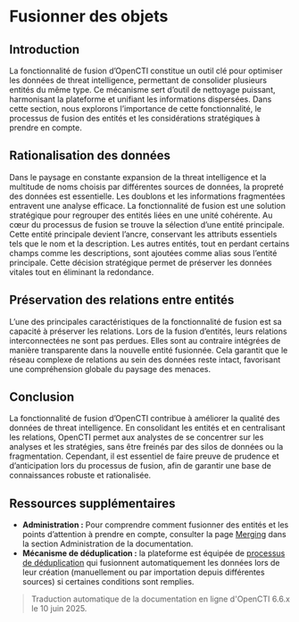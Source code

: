 # Fusionner des objets

## Introduction

La fonctionnalité de fusion d’OpenCTI constitue un outil clé pour optimiser les données de threat intelligence, permettant de consolider plusieurs entités du même type. Ce mécanisme sert d’outil de nettoyage puissant, harmonisant la plateforme et unifiant les informations dispersées. Dans cette section, nous explorons l’importance de cette fonctionnalité, le processus de fusion des entités et les considérations stratégiques à prendre en compte.

<a id="data-streamlining-section"></a>
## Rationalisation des données

Dans le paysage en constante expansion de la threat intelligence et la multitude de noms choisis par différentes sources de données, la propreté des données est essentielle. Les doublons et les informations fragmentées entravent une analyse efficace. La fonctionnalité de fusion est une solution stratégique pour regrouper des entités liées en une unité cohérente. Au cœur du processus de fusion se trouve la sélection d’une entité principale. Cette entité principale devient l’ancre, conservant les attributs essentiels tels que le nom et la description. Les autres entités, tout en perdant certains champs comme les descriptions, sont ajoutées comme alias sous l’entité principale. Cette décision stratégique permet de préserver les données vitales tout en éliminant la redondance.

## Préservation des relations entre entités

L’une des principales caractéristiques de la fonctionnalité de fusion est sa capacité à préserver les relations. Lors de la fusion d’entités, leurs relations interconnectées ne sont pas perdues. Elles sont au contraire intégrées de manière transparente dans la nouvelle entité fusionnée. Cela garantit que le réseau complexe de relations au sein des données reste intact, favorisant une compréhension globale du paysage des menaces.

## Conclusion

La fonctionnalité de fusion d’OpenCTI contribue à améliorer la qualité des données de threat intelligence. En consolidant les entités et en centralisant les relations, OpenCTI permet aux analystes de se concentrer sur les analyses et les stratégies, sans être freinés par des silos de données ou la fragmentation. Cependant, il est essentiel de faire preuve de prudence et d’anticipation lors du processus de fusion, afin de garantir une base de connaissances robuste et rationalisée.

## Ressources supplémentaires

- **Administration :** Pour comprendre comment fusionner des entités et les points d’attention à prendre en compte, consulter la page [Merging](../administration/merging.md) dans la section Administration de la documentation.
- **Mécanisme de déduplication :** la plateforme est équipée de [processus de déduplication](deduplication.md) qui fusionnent automatiquement les données lors de leur création (manuellement ou par importation depuis différentes sources) si certaines conditions sont remplies.


> Traduction automatique de la documentation en ligne d'OpenCTI 6.6.x le 10 juin 2025.